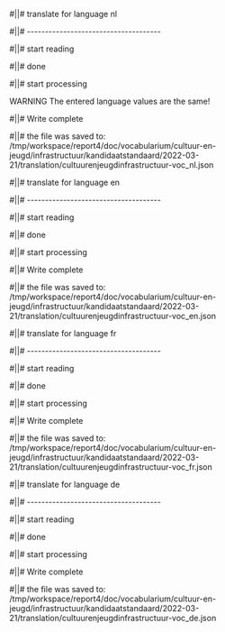 #||# translate for language nl  

#||# -------------------------------------  

#||# start reading  

#||# done  

#||# start processing  

WARNING The entered language values are the same!  

#||# Write complete  

#||# the file was saved to: /tmp/workspace/report4/doc/vocabularium/cultuur-en-jeugd/infrastructuur/kandidaatstandaard/2022-03-21/translation/cultuurenjeugdinfrastructuur-voc_nl.json  

#||# translate for language en  

#||# -------------------------------------  

#||# start reading  

#||# done  

#||# start processing  

#||# Write complete  

#||# the file was saved to: /tmp/workspace/report4/doc/vocabularium/cultuur-en-jeugd/infrastructuur/kandidaatstandaard/2022-03-21/translation/cultuurenjeugdinfrastructuur-voc_en.json  

#||# translate for language fr  

#||# -------------------------------------  

#||# start reading  

#||# done  

#||# start processing  

#||# Write complete  

#||# the file was saved to: /tmp/workspace/report4/doc/vocabularium/cultuur-en-jeugd/infrastructuur/kandidaatstandaard/2022-03-21/translation/cultuurenjeugdinfrastructuur-voc_fr.json  

#||# translate for language de  

#||# -------------------------------------  

#||# start reading  

#||# done  

#||# start processing  

#||# Write complete  

#||# the file was saved to: /tmp/workspace/report4/doc/vocabularium/cultuur-en-jeugd/infrastructuur/kandidaatstandaard/2022-03-21/translation/cultuurenjeugdinfrastructuur-voc_de.json  

